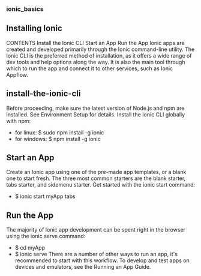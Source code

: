 ### ionic_basics

## Installing Ionic

CONTENTS
Install the Ionic CLI
Start an App
Run the App
Ionic apps are created and developed primarily through the Ionic command-line utility. The Ionic CLI is the preferred method of installation, as it offers a wide range of dev tools and help options along the way. It is also the main tool through which to run the app and connect it to other services, such as Ionic Appflow.

## install-the-ionic-cli

Before proceeding, make sure the latest version of Node.js and npm are installed. See Environment Setup for details. Install the Ionic CLI globally with npm:

* for linux:
$ sudo npm install -g ionic
* for windows:
$ npm install -g ionic

## Start an App
Create an Ionic app using one of the pre-made app templates, or a blank one to start fresh. The three most common starters are the blank starter, tabs starter, and sidemenu starter. Get started with the ionic start command:
* $ ionic start myApp tabs

## Run the App
The majority of Ionic app development can be spent right in the browser using the ionic serve command:

* $ cd myApp
* $ ionic serve
There are a number of other ways to run an app, it's recommended to start with this workflow. To develop and test apps on devices and emulators, see the Running an App Guide.

